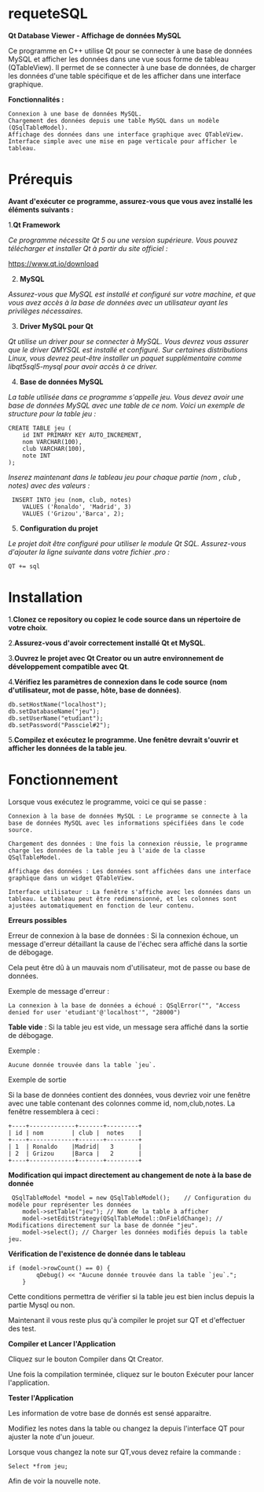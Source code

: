 # requeteSQL

**Qt Database Viewer - Affichage de données MySQL**

Ce programme en C++ utilise Qt pour se connecter à une base de données MySQL et afficher les données dans une vue sous forme de tableau (QTableView). 
Il permet de se connecter à une base de données, de charger les données d'une table spécifique et de les afficher dans une interface graphique.

**Fonctionnalités :**

    Connexion à une base de données MySQL.
    Chargement des données depuis une table MySQL dans un modèle (QSqlTableModel).
    Affichage des données dans une interface graphique avec QTableView.
    Interface simple avec une mise en page verticale pour afficher le tableau.

# Prérequis

**Avant d'exécuter ce programme, assurez-vous que vous avez installé les éléments suivants :**

1.**Qt Framework**

*Ce programme nécessite Qt 5 ou une version supérieure. Vous pouvez télécharger et installer Qt à partir du site officiel :*

https://www.qt.io/download

2. **MySQL**

*Assurez-vous que MySQL est installé et configuré sur votre machine, et que vous avez accès à la base de données avec un utilisateur ayant les privilèges nécessaires.*

3. **Driver MySQL pour Qt**

*Qt utilise un driver pour se connecter à MySQL. Vous devrez vous assurer que le driver QMYSQL est installé et configuré. Sur certaines distributions Linux, vous devrez peut-être installer un paquet supplémentaire comme libqt5sql5-mysql pour avoir accès à ce driver.*

4. **Base de données MySQL**

*La table utilisée dans ce programme s'appelle jeu. Vous devez avoir une base de données MySQL avec une table de ce nom. Voici un exemple de structure pour la table jeu :*
```
CREATE TABLE jeu (
    id INT PRIMARY KEY AUTO_INCREMENT,
    nom VARCHAR(100),
    club VARCHAR(100),
    note INT
);
```
*Inserez maintenant dans le tableau jeu pour chaque partie (nom , club , notes) avec des valeurs :*
```
 INSERT INTO jeu (nom, club, notes)
    VALUES ('Ronaldo', 'Madrid', 3)
    VALUES ('Grizou','Barca', 2);
```
5. **Configuration du projet**

*Le projet doit être configuré pour utiliser le module Qt SQL. Assurez-vous d'ajouter la ligne suivante dans votre fichier .pro :*
```
QT += sql

```
# Installation

1.**Clonez ce repository ou copiez le code source dans un répertoire de votre choix**.

2.**Assurez-vous d'avoir correctement installé Qt et MySQL**.

3.**Ouvrez le projet avec Qt Creator ou un autre environnement de développement compatible avec Qt**.

4.**Vérifiez les paramètres de connexion dans le code source** **(nom d'utilisateur, mot de passe, hôte, base de données)**.
```
db.setHostName("localhost");
db.setDatabaseName("jeu");
db.setUserName("etudiant");
db.setPassword("Passciel#2");
```
5.**Compilez et exécutez le programme. Une fenêtre devrait s'ouvrir et afficher les données de la table jeu**.

# Fonctionnement

Lorsque vous exécutez le programme, voici ce qui se passe :

    Connexion à la base de données MySQL : Le programme se connecte à la base de données MySQL avec les informations spécifiées dans le code source.

    Chargement des données : Une fois la connexion réussie, le programme charge les données de la table jeu à l'aide de la classe QSqlTableModel.

    Affichage des données : Les données sont affichées dans une interface graphique dans un widget QTableView.

    Interface utilisateur : La fenêtre s'affiche avec les données dans un tableau. Le tableau peut être redimensionné, et les colonnes sont ajustées automatiquement en fonction de leur contenu.
    
**Erreurs possibles**

Erreur de connexion à la base de données : Si la connexion échoue, un message d'erreur détaillant la cause de l'échec sera affiché dans la sortie de débogage. 

Cela peut être dû à un mauvais nom d'utilisateur, mot de passe ou base de données.

Exemple de message d'erreur :
```
La connexion à la base de données a échoué : QSqlError("", "Access denied for user 'etudiant'@'localhost'", "28000")
```
**Table vide** : Si la table jeu est vide, un message sera affiché dans la sortie de débogage.

Exemple :
```
Aucune donnée trouvée dans la table `jeu`.
```
Exemple de sortie

Si la base de données contient des données, vous devriez voir une fenêtre avec une table contenant des colonnes comme id, nom,club,notes. La fenêtre ressemblera à ceci :
```
+----+-------------+-------+---------+
| id | nom        | club |  notes    |
+----+-------------+-------+---------+
| 1  | Ronaldo    |Madrid|   3       |
| 2  | Grizou     |Barca |   2       |
+----+-------------+-------+---------+
```
**Modification qui impact directement au changement de note à la base de donnée**
```
 QSqlTableModel *model = new QSqlTableModel();    // Configuration du modèle pour représenter les données
    model->setTable("jeu"); // Nom de la table à afficher
    model->setEditStrategy(QSqlTableModel::OnFieldChange); // Modifications directement sur la base de donnée "jeu".
    model->select(); // Charger les données modifiés depuis la table jeu.
```
**Vérification de l'existence de donnée dans le tableau** 
```
if (model->rowCount() == 0) {
        qDebug() << "Aucune donnée trouvée dans la table `jeu`.";
    }
```
Cette conditions permettra de vérifier si la table jeu est bien inclus depuis la partie Mysql ou non.

Maintenant il vous reste plus qu'à compiler le projet sur QT et d'effectuer des test.

**Compiler et Lancer l'Application**

Cliquez sur le bouton Compiler dans Qt Creator.

Une fois la compilation terminée, cliquez sur le bouton Exécuter pour lancer l'application.

**Tester l'Application**

Les information de votre base de donnés est sensé apparaitre.

Modifiez les notes dans la table ou changez la depuis l'interface QT pour ajuster la note d'un joueur.

Lorsque vous changez la note sur QT,vous devez refaire la commande :

    Select *from jeu;
    
Afin de voir la nouvelle note.
    
